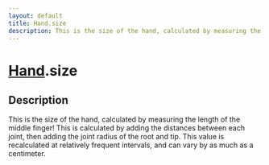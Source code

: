 ```yaml
---
layout: default
title: Hand.size
description: This is the size of the hand, calculated by measuring the length of the middle finger! This is calculated by adding the distances between each joint, then adding the joint radius of the root and tip. This value is recalculated at relatively frequent intervals, and can vary by as much as a centimeter.
---
```

# [Hand]({{site.url}}/Pages/Reference/Hand.html).size

## Description
This is the size of the hand, calculated by measuring
the length of the middle finger! This is calculated by adding the
distances between each joint, then adding the joint radius of the
root and tip. This value is recalculated at relatively frequent
intervals, and can vary by as much as a centimeter.

